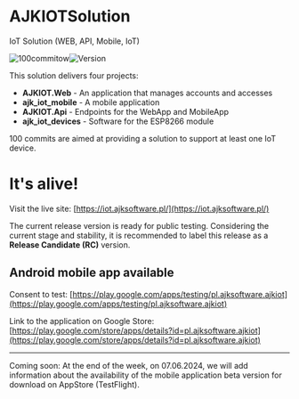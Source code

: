 # AJKIOTSolution

IoT Solution (WEB, API, Mobile, IoT)

![100commitow](https://img.shields.io/badge/c%23,flutter,c-100commitow-blue)![Version](https://img.shields.io/badge/bundle_version-0.0.1-green)

This solution delivers four projects:

- **AJKIOT.Web** - An application that manages accounts and accesses
- **ajk_iot_mobile** - A mobile application
- **AJKIOT.Api** - Endpoints for the WebApp and MobileApp
- **ajk_iot_devices** - Software for the ESP8266 module

100 commits are aimed at providing a solution to support at least one IoT device.

# It's alive!

Visit the live site: [https://iot.ajksoftware.pl/](https://iot.ajksoftware.pl/)

The current release version is ready for public testing. Considering the current stage and stability, it is recommended to label this release as a **Release Candidate (RC)** version.

## Android mobile app available
Consent to test: [https://play.google.com/apps/testing/pl.ajksoftware.ajkiot](https://play.google.com/apps/testing/pl.ajksoftware.ajkiot)

Link to the application on Google Store: [https://play.google.com/store/apps/details?id=pl.ajksoftware.ajkiot](https://play.google.com/store/apps/details?id=pl.ajksoftware.ajkiot)

---

Coming soon: At the end of the week, on 07.06.2024, we will add information about the availability of the mobile application beta version for download on AppStore (TestFlight).
